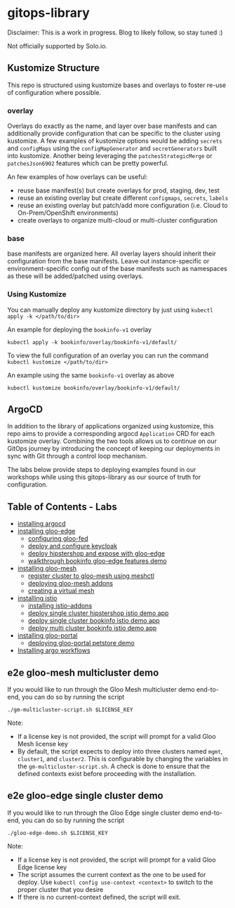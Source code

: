 # gitops-library
 
Disclaimer: This is a work in progress. Blog to likely follow, so stay tuned :)

Not officially supported by Solo.io. 

## Kustomize Structure
This repo is structured using kustomize bases and overlays to foster re-use of configuration where possible. 

### overlay
Overlays do exactly as the name, and layer over base manifests and can additionally provide configuration that can be specific to the cluster using kustomize. A few examples of kustomize options would be adding `secrets` and `configMaps` using the `configMapGenerator` and `secretGenerators` built into kustomize. Another being leveraging the `patchesStrategicMerge` or `patchesJson6902` features which can be pretty powerful.

 An few examples of how overlays can be useful:
- reuse base manifest(s) but create overlays for prod, staging, dev, test
- reuse an existing overlay but create different `configmaps`, `secrets`, `labels`
- reuse an existing overlay but patch/add more configuration (i.e. Cloud to On-Prem/OpenShift environments)
- create overlays to organize multi-cloud or multi-cluster configuration

### base
base manifests are organized here. All overlay layers should inherit their configuration from the base manifests. Leave out instance-specific or environment-specific config out of the base manifests such as namespaces as these will be added/patched using overlays.

### Using Kustomize
You can manually deploy any kustomize directory by just using `kubectl apply -k </path/to/dir>`

An example for deploying the `bookinfo-v1` overlay
```
kubectl apply -k bookinfo/overlay/bookinfo-v1/default/
```

To view the full configuration of an overlay you can run the command `kubectl kustomize </path/to/dir>`

An example using the same `bookinfo-v1` overlay as above
```
kubectl kustomize bookinfo/overlay/bookinfo-v1/default/
```

## ArgoCD
In addition to the library of applications organized using kustomize, this repo aims to provide a corresponding argocd `Application` CRD for each kustomize overlay. Combining the two tools allows us to continue on our GitOps journey by introducing the concept of keeping our deployments in sync with Git through a control loop mechanism.

The labs below provide steps to deploying examples found in our workshops while using this gitops-library as our source of truth for configuration.

## Table of Contents - Labs
- [installing argocd](https://github.com/solo-io/gitops-library/tree/main/argocd)
- [installing gloo-edge](https://github.com/solo-io/gitops-library/tree/main/gloo-edge)
  - [configuring gloo-fed](https://github.com/solo-io/gitops-library/tree/main/gloo-edge#configuring-gloo-fed)
  - [deploy and configure keycloak](https://github.com/solo-io/gitops-library/tree/main/keycloak)
  - [deploy hipstershop and expose with gloo-edge](https://github.com/solo-io/gitops-library/tree/main/hipstershop/hipstershop-edge.md)
  - [walkthrough bookinfo gloo-edge features demo](https://github.com/solo-io/gitops-library/tree/main/bookinfo/bookinfo-edge.md)
- [installing gloo-mesh](https://github.com/solo-io/gitops-library/tree/main/gloo-mesh)
  - [register cluster to gloo-mesh using meshctl](https://github.com/solo-io/gitops-library/tree/main/gloo-mesh#register-cluster-using-meshctl)
  - [deploying gloo-mesh addons](https://github.com/solo-io/gitops-library/blob/main/gloo-mesh/gloo-mesh-addons.md)
  - [creating a virtual mesh](https://github.com/solo-io/gitops-library/tree/main/gloo-mesh/virtualmesh.md)
- [installing istio](https://github.com/solo-io/gitops-library/tree/main/istio)
  - [installing istio-addons](https://github.com/solo-io/gitops-library/tree/main/istio#install-istio-addons)
  - [deploy single cluster hipstershop istio demo app](https://github.com/solo-io/gitops-library/tree/main/hipstershop/hipstershop-mesh.md)
  - [deploy single cluster bookinfo istio demo app](https://github.com/solo-io/gitops-library/tree/main/bookinfo/bookinfo-mesh-singlecluster.md)
  - [deploy multi cluster bookinfo istio demo app](https://github.com/solo-io/gitops-library/tree/main/bookinfo/bookinfo-mesh-multicluster.md)
- [installing gloo-portal](https://github.com/solo-io/gitops-library/tree/main/gloo-portal)
  - [deploying gloo-portal petstore demo](https://github.com/solo-io/gitops-library/tree/main/petstore)
- [Installing argo workflows](./argo-workflows/README.md)

## e2e gloo-mesh multicluster demo
If you would like to run through the Gloo Mesh multicluster demo end-to-end, you can do so by running the script
```
./gm-multicluster-script.sh $LICENSE_KEY
```

Note:
- If a license key is not provided, the script will prompt for a valid Gloo Mesh license key
- By default, the script expects to deploy into three clusters named `mgmt`, `cluster1`, and `cluster2`. This is configurable by changing the variables in the `gm-multicluster-script.sh`. A check is done to ensure that the defined contexts exist before proceeding with the installation.

## e2e gloo-edge single cluster demo
If you would like to run through the Gloo Edge single cluster demo end-to-end, you can do so by running the script
```
./gloo-edge-demo.sh $LICENSE_KEY
```

Note:
- If a license key is not provided, the script will prompt for a valid Gloo Edge license key
- The script assumes the current context as the one to be used for deploy. Use `kubectl config use-context <context>` to switch to the proper cluster that you desire
- If there is no current-context defined, the script will exit.